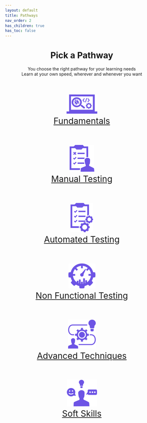 ```yaml
---
layout: default
title: Pathways
nav_order: 2
has_children: true
has_toc: false
---
```


<p align="center">
    <h1 align="center">Pick a Pathway</h1>
    <p align="center">You choose the right pathway for your learning needs<br>Learn at your own speed, wherever and whenever you want</p>
    <br>
    <p align="center" style="font-size:200%"><a href="./fundamentals/"><img src="/docs/assets/images/IconPathFundamentals.png" alt="Fundamentals learing path icon and link"><a/><br><a href="./fundamentals/">Fundamentals<a/>
    <br><br>
    <p align="center" style="font-size:200%"><a href="./manual-testing/"><img src="/docs/assets/images/IconPathManual.png" alt="Manual testing learing path icon and link"><a/><br><a href="./manual-testing/">Manual Testing<a/>
    <br><br>
    <p align="center" style="font-size:200%"><a href="./automated-testing/"><img src="/docs/assets/images/IconPathAutomated.png" alt="Automated testing learing path icon and link"><a/><br><a href="./automated-testing/">Automated Testing<a/>
    <br><br>
    <p align="center" style="font-size:200%"><a href="./non-functional-testing/"><img src="/docs/assets/images/IconPathNonFunctional.png" alt="Non functional testing learing path icon and link"><a/><br><a href="./non-functional-testing/">Non Functional Testing<a/>
    <br><br>
    <p align="center" style="font-size:200%"><a href="./advanced-techniques/"><img src="/docs/assets/images/IconPathAdvanced.png" alt="Advanced techniques learing path icon and link"><a/><br><a href="./advanced-techniques/">Advanced Techniques<a/>
    <br><br>
    <p align="center" style="font-size:200%"><a href="./soft-skills/"><img src="/docs/assets/images/IconPathSoftSkills.png" alt="Soft skills learing path icon and link"><a/><br><a href="./soft-skills/">Soft Skills<a/>
    <br><br>

